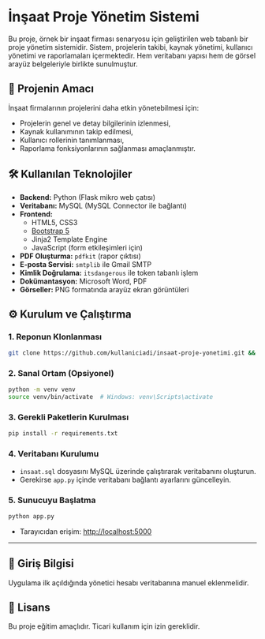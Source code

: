 # İnşaat Proje Yönetim Sistemi

Bu proje, örnek bir inşaat firması senaryosu için geliştirilen web tabanlı bir proje yönetim sistemidir. Sistem, projelerin takibi, kaynak yönetimi, kullanıcı yönetimi ve raporlamaları içermektedir. Hem veritabanı yapısı hem de görsel arayüz belgeleriyle birlikte sunulmuştur.

## 🚀 Projenin Amacı

İnşaat firmalarının projelerini daha etkin yönetebilmesi için:
- Projelerin genel ve detay bilgilerinin izlenmesi,
- Kaynak kullanımının takip edilmesi,
- Kullanıcı rollerinin tanımlanması,
- Raporlama fonksiyonlarının sağlanması amaçlanmıştır.

## 🛠 Kullanılan Teknolojiler

- **Backend:** Python (Flask mikro web çatısı)
- **Veritabanı:** MySQL (MySQL Connector ile bağlantı)
- **Frontend:**
  - HTML5, CSS3
  - [Bootstrap 5](https://getbootstrap.com/)
  - Jinja2 Template Engine
  - JavaScript (form etkileşimleri için)
- **PDF Oluşturma:** `pdfkit` (rapor çıktısı)
- **E-posta Servisi:** `smtplib` ile Gmail SMTP
- **Kimlik Doğrulama:** `itsdangerous` ile token tabanlı işlem
- **Dokümantasyon:** Microsoft Word, PDF
- **Görseller:** PNG formatında arayüz ekran görüntüleri

## ⚙️ Kurulum ve Çalıştırma

### 1. Reponun Klonlanması

```bash
git clone https://github.com/kullaniciadi/insaat-proje-yonetimi.git && cd insaat-proje-yonetimi
```

### 2. Sanal Ortam (Opsiyonel)

```bash
python -m venv venv
source venv/bin/activate  # Windows: venv\Scripts\activate
```

### 3. Gerekli Paketlerin Kurulması

```bash
pip install -r requirements.txt
```


### 4. Veritabanı Kurulumu

- `insaat.sql` dosyasını MySQL üzerinde çalıştırarak veritabanını oluşturun.
- Gerekirse `app.py` içinde veritabanı bağlantı ayarlarını güncelleyin.

### 5. Sunucuyu Başlatma

```bash
python app.py
```

- Tarayıcıdan erişim: [http://localhost:5000](http://localhost:5000)

---

## 🔐 Giriş Bilgisi

Uygulama ilk açıldığında yönetici hesabı veritabanına manuel eklenmelidir.

## 📄 Lisans

Bu proje eğitim amaçlıdır. Ticari kullanım için izin gereklidir.
